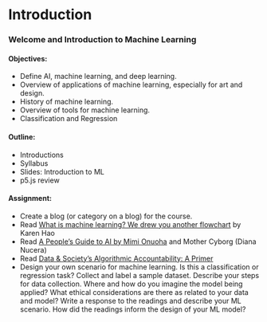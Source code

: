 # Introduction

### Welcome and Introduction to Machine Learning

#### Objectives:
* Define AI, machine learning, and deep learning.
* Overview of applications of machine learning, especially for art and design.
* History of machine learning.
* Overview of tools for machine learning.
* Classification and Regression

#### Outline:
* Introductions
* Syllabus
* Slides: Introduction to ML
* p5.js review

#### Assignment:
* Create a blog (or category on a blog) for the course.
* Read [What is machine learning? We drew you another flowchart](https://www.technologyreview.com/s/612437/what-is-machine-learning-we-drew-you-another-flowchart/) by Karen Hao
* Read [A People’s Guide to AI by Mimi Onuoha](https://www.alliedmedia.org/files/peoples-guide-ai.pdf) and Mother Cyborg (Diana Nucera)
* Read [Data & Society’s Algorithmic Accountability: A Primer](https://datasociety.net/wp-content/uploads/2018/04/Data_Society_Algorithmic_Accountability_Primer_FINAL-4.pdf)
* Design your own scenario for machine learning. Is this a classification or regression task? Collect and label a sample dataset. Describe your steps for data collection. Where and how do you imagine the model being applied? What ethical considerations are there as related to your data and model? Write a response to the readings and describe your ML scenario. How did the readings inform the design of your ML model?
